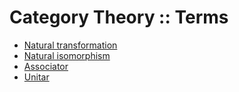 # Category Theory :: Terms

- [Natural transformation](./natural-transformation.md)
- [Natural isomorphism](./natural-isomorphism.md)
- [Associator](./associator.md)
- [Unitar](./unitar.md)
